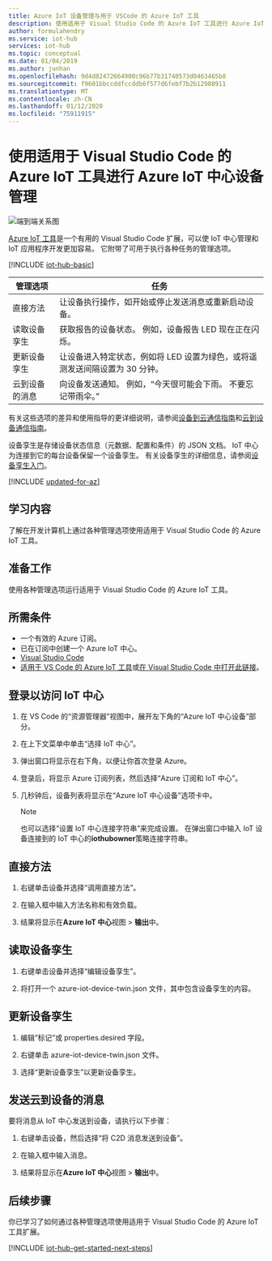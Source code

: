 ```yaml
---
title: Azure IoT 设备管理与用于 VSCode 的 Azure IoT 工具
description: 使用适用于 Visual Studio Code 的 Azure IoT 工具进行 Azure IoT 中心设备管理，特点是使用直接方法并提供孪生所需的属性管理选项。
author: formulahendry
ms.service: iot-hub
services: iot-hub
ms.topic: conceptual
ms.date: 01/04/2019
ms.author: junhan
ms.openlocfilehash: 9d4d82472664900c96b77b31740573d0463465b8
ms.sourcegitcommit: f9601bbccddfccddb6f577d6febf7b2b12988911
ms.translationtype: MT
ms.contentlocale: zh-CN
ms.lasthandoff: 01/12/2020
ms.locfileid: "75911915"
---
```

# <a name="use-azure-iot-tools-for-visual-studio-code-for-azure-iot-hub-device-management"></a>使用适用于 Visual Studio Code 的 Azure IoT 工具进行 Azure IoT 中心设备管理

![端到端关系图](media/iot-hub-get-started-e2e-diagram/2.png)

[Azure IoT 工具](https://marketplace.visualstudio.com/items?itemName=vsciot-vscode.azure-iot-tools)是一个有用的 Visual Studio Code 扩展，可以使 IoT 中心管理和 IoT 应用程序开发更加容易。 它附带了可用于执行各种任务的管理选项。

[!INCLUDE [iot-hub-basic](../../includes/iot-hub-basic-whole.md)]

| 管理选项          | 任务                    |
|----------------------------|--------------------------------|
| 直接方法             | 让设备执行操作，如开始或停止发送消息或重新启动设备。                                        |
| 读取设备孪生           | 获取报告的设备状态。 例如，设备报告 LED 现在正在闪烁。                                    |
| 更新设备孪生         | 让设备进入特定状态，例如将 LED 设置为绿色，或将遥测发送间隔设置为 30 分钟。         |
| 云到设备的消息   | 向设备发送通知。 例如，“今天很可能会下雨。 不要忘记带雨伞。”              |

有关这些选项的差异和使用指导的更详细说明，请参阅[设备到云通信指南](iot-hub-devguide-d2c-guidance.md)和[云到设备通信指南](iot-hub-devguide-c2d-guidance.md)。

设备孪生是存储设备状态信息（元数据、配置和条件）的 JSON 文档。 IoT 中心为连接到它的每台设备保留一个设备孪生。 有关设备孪生的详细信息，请参阅[设备孪生入门](iot-hub-node-node-twin-getstarted.md)。

[!INCLUDE [updated-for-az](../../includes/updated-for-az.md)]

## <a name="what-you-learn"></a>学习内容

了解在开发计算机上通过各种管理选项使用适用于 Visual Studio Code 的 Azure IoT 工具。

## <a name="what-you-do"></a>准备工作

使用各种管理选项运行适用于 Visual Studio Code 的 Azure IoT 工具。

## <a name="what-you-need"></a>所需条件

* 一个有效的 Azure 订阅。
* 已在订阅中创建一个 Azure IoT 中心。
* [Visual Studio Code](https://code.visualstudio.com/)
* [适用于 VS Code 的 Azure IoT 工具](https://marketplace.visualstudio.com/items?itemName=vsciot-vscode.azure-iot-tools)或[在 Visual Studio Code 中打开此链接](vscode:extension/vsciot-vscode.azure-iot-tools)。

## <a name="sign-in-to-access-your-iot-hub"></a>登录以访问 IoT 中心

1. 在 VS Code 的“资源管理器”视图中，展开左下角的“Azure IoT 中心设备”部分。

2. 在上下文菜单中单击“选择 IoT 中心”。

3. 弹出窗口将显示在右下角，以便让你首次登录 Azure。

4. 登录后，将显示 Azure 订阅列表，然后选择“Azure 订阅和 IoT 中心”。

5. 几秒钟后，设备列表将显示在“Azure IoT 中心设备”选项卡中。

   > [!Note]
   > 也可以选择“设置 IoT 中心连接字符串”来完成设置。 在弹出窗口中输入 IoT 设备连接到的 IoT 中心的**iothubowner**策略连接字符串。

## <a name="direct-methods"></a>直接方法

1. 右键单击设备并选择“调用直接方法”。 

2. 在输入框中输入方法名称和有效负载。

3. 结果将显示在**Azure IoT 中心**视图 > **输出**中。

## <a name="read-device-twin"></a>读取设备孪生

1. 右键单击设备并选择“编辑设备孪生”。 

2. 将打开一个 azure-iot-device-twin.json 文件，其中包含设备孪生的内容。

## <a name="update-device-twin"></a>更新设备孪生

1. 编辑“标记”或 properties.desired 字段。

2. 右键单击 azure-iot-device-twin.json 文件。

3. 选择“更新设备孪生”以更新设备孪生。

## <a name="send-cloud-to-device-messages"></a>发送云到设备的消息

要将消息从 IoT 中心发送到设备，请执行以下步骤：
 
1. 右键单击设备，然后选择“将 C2D 消息发送到设备”。 

2. 在输入框中输入消息。

3. 结果将显示在**Azure IoT 中心**视图 > **输出**中。

## <a name="next-steps"></a>后续步骤

你已学习了如何通过各种管理选项使用适用于 Visual Studio Code 的 Azure IoT 工具扩展。

[!INCLUDE [iot-hub-get-started-next-steps](../../includes/iot-hub-get-started-next-steps.md)]
